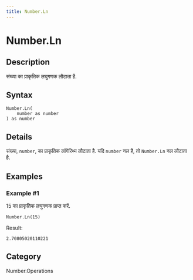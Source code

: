 ```yaml
---
title: Number.Ln
---
```


# Number.Ln


## Description

संख्या का प्राकृतिक लघुगणक लौटाता है.


## Syntax

```powerquery
Number.Ln(
    number as number
) as number
```


## Details

संख्या, <code>number</code>, का प्राकृतिक लॉगेरिथ्म लौटाता है. यदि <code>number</code> नल है, तो <code>Number.Ln</code> नल लौटाता है.


## Examples

### Example #1 
15 का प्राकृतिक लघुगणक प्राप्त करें.
```powerquery
Number.Ln(15)
```

Result: 
```powerquery
2.70805020110221
```




## Category
Number.Operations
